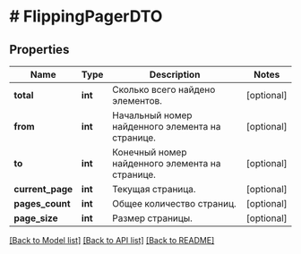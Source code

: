 # # FlippingPagerDTO

## Properties

Name | Type | Description | Notes
------------ | ------------- | ------------- | -------------
**total** | **int** | Сколько всего найдено элементов. | [optional]
**from** | **int** | Начальный номер найденного элемента на странице. | [optional]
**to** | **int** | Конечный номер найденного элемента на странице. | [optional]
**current_page** | **int** | Текущая страница. | [optional]
**pages_count** | **int** | Общее количество страниц. | [optional]
**page_size** | **int** | Размер страницы. | [optional]

[[Back to Model list]](../../README.md#models) [[Back to API list]](../../README.md#endpoints) [[Back to README]](../../README.md)
